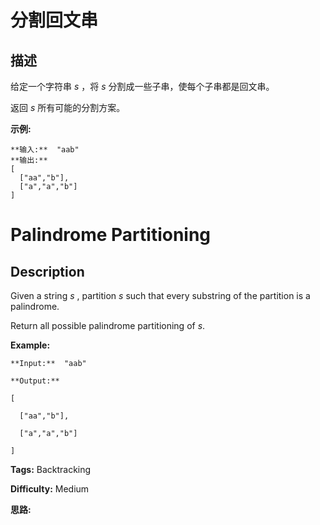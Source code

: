 # 分割回文串

## 描述

给定一个字符串 _s_ ，将 _s_ 分割成一些子串，使每个子串都是回文串。

返回 _s_ 所有可能的分割方案。

**示例:**

    
    
    **输入:**  "aab"
    **输出:**
    [
      ["aa","b"],
      ["a","a","b"]
    ]



# Palindrome Partitioning

## Description



Given a string _s_ , partition _s_ such that every substring of the partition is a palindrome.

Return all possible palindrome partitioning of _s_.

**Example:**

    
    
    **Input:**  "aab"
    **Output:**
    [
      ["aa","b"],
      ["a","a","b"]
    ]
    


**Tags:** Backtracking

**Difficulty:** Medium

**思路:**
